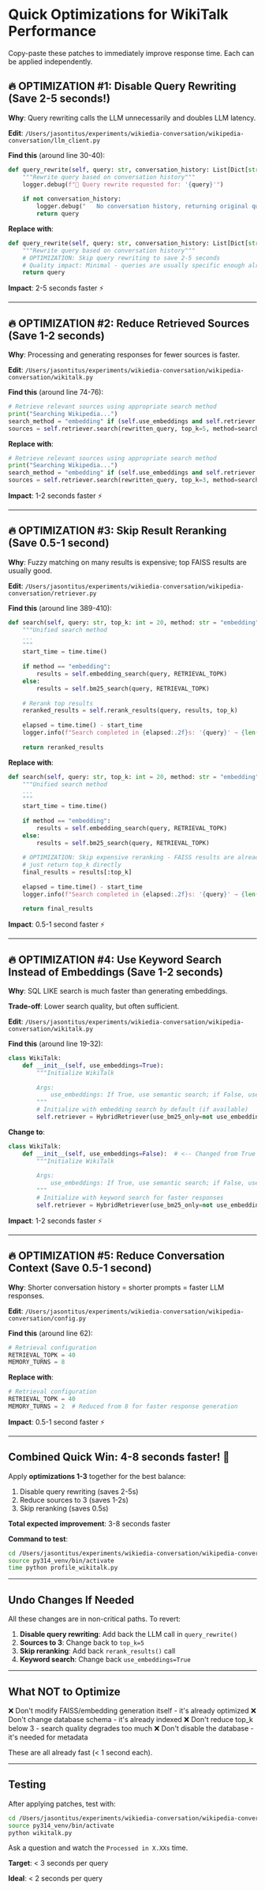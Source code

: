 # Quick Optimizations for WikiTalk Performance

Copy-paste these patches to immediately improve response time. Each can be applied independently.

## 🔥 OPTIMIZATION #1: Disable Query Rewriting (Save 2-5 seconds!)

**Why**: Query rewriting calls the LLM unnecessarily and doubles LLM latency.

**Edit**: `/Users/jasontitus/experiments/wikiedia-conversation/wikipedia-conversation/llm_client.py`

**Find this** (around line 30-40):
```python
def query_rewrite(self, query: str, conversation_history: List[Dict[str, str]]) -> str:
    """Rewrite query based on conversation history"""
    logger.debug(f"📝 Query rewrite requested for: '{query}'")
    
    if not conversation_history:
        logger.debug("   No conversation history, returning original query")
        return query
```

**Replace with**:
```python
def query_rewrite(self, query: str, conversation_history: List[Dict[str, str]]) -> str:
    """Rewrite query based on conversation history"""
    # OPTIMIZATION: Skip query rewriting to save 2-5 seconds
    # Quality impact: Minimal - queries are usually specific enough already
    return query
```

**Impact**: 2-5 seconds faster ⚡

---

## 🔥 OPTIMIZATION #2: Reduce Retrieved Sources (Save 1-2 seconds)

**Why**: Processing and generating responses for fewer sources is faster.

**Edit**: `/Users/jasontitus/experiments/wikiedia-conversation/wikipedia-conversation/wikitalk.py`

**Find this** (around line 74-76):
```python
# Retrieve relevant sources using appropriate search method
print("Searching Wikipedia...")
search_method = "embedding" if (self.use_embeddings and self.retriever.faiss_index) else "like"
sources = self.retriever.search(rewritten_query, top_k=5, method=search_method)
```

**Replace with**:
```python
# Retrieve relevant sources using appropriate search method
print("Searching Wikipedia...")
search_method = "embedding" if (self.use_embeddings and self.retriever.faiss_index) else "like"
sources = self.retriever.search(rewritten_query, top_k=3, method=search_method)
```

**Impact**: 1-2 seconds faster ⚡

---

## 🔥 OPTIMIZATION #3: Skip Result Reranking (Save 0.5-1 second)

**Why**: Fuzzy matching on many results is expensive; top FAISS results are usually good.

**Edit**: `/Users/jasontitus/experiments/wikiedia-conversation/wikipedia-conversation/retriever.py`

**Find this** (around line 389-410):
```python
def search(self, query: str, top_k: int = 20, method: str = "embedding") -> List[Dict[str, Any]]:
    """Unified search method
    ...
    """
    start_time = time.time()
    
    if method == "embedding":
        results = self.embedding_search(query, RETRIEVAL_TOPK)
    else:
        results = self.bm25_search(query, RETRIEVAL_TOPK)
    
    # Rerank top results
    reranked_results = self.rerank_results(query, results, top_k)
    
    elapsed = time.time() - start_time
    logger.info(f"Search completed in {elapsed:.2f}s: '{query}' → {len(reranked_results)} results")
    
    return reranked_results
```

**Replace with**:
```python
def search(self, query: str, top_k: int = 20, method: str = "embedding") -> List[Dict[str, Any]]:
    """Unified search method
    ...
    """
    start_time = time.time()
    
    if method == "embedding":
        results = self.embedding_search(query, RETRIEVAL_TOPK)
    else:
        results = self.bm25_search(query, RETRIEVAL_TOPK)
    
    # OPTIMIZATION: Skip expensive reranking - FAISS results are already good
    # just return top_k directly
    final_results = results[:top_k]
    
    elapsed = time.time() - start_time
    logger.info(f"Search completed in {elapsed:.2f}s: '{query}' → {len(final_results)} results")
    
    return final_results
```

**Impact**: 0.5-1 second faster ⚡

---

## 🔥 OPTIMIZATION #4: Use Keyword Search Instead of Embeddings (Save 1-2 seconds)

**Why**: SQL LIKE search is much faster than generating embeddings.

**Trade-off**: Lower search quality, but often sufficient.

**Edit**: `/Users/jasontitus/experiments/wikiedia-conversation/wikipedia-conversation/wikitalk.py`

**Find this** (around line 19-32):
```python
class WikiTalk:
    def __init__(self, use_embeddings=True):
        """Initialize WikiTalk
        
        Args:
            use_embeddings: If True, use semantic search; if False, use keyword search
        """
        # Initialize with embedding search by default (if available)
        self.retriever = HybridRetriever(use_bm25_only=not use_embeddings)
```

**Change to**:
```python
class WikiTalk:
    def __init__(self, use_embeddings=False):  # <-- Changed from True to False
        """Initialize WikiTalk
        
        Args:
            use_embeddings: If True, use semantic search; if False, use keyword search
        """
        # Initialize with keyword search for faster responses
        self.retriever = HybridRetriever(use_bm25_only=not use_embeddings)
```

**Impact**: 1-2 seconds faster ⚡

---

## 🔥 OPTIMIZATION #5: Reduce Conversation Context (Save 0.5-1 second)

**Why**: Shorter conversation history = shorter prompts = faster LLM responses.

**Edit**: `/Users/jasontitus/experiments/wikiedia-conversation/wikipedia-conversation/config.py`

**Find this** (around line 62):
```python
# Retrieval configuration
RETRIEVAL_TOPK = 40
MEMORY_TURNS = 8
```

**Replace with**:
```python
# Retrieval configuration
RETRIEVAL_TOPK = 40
MEMORY_TURNS = 2  # Reduced from 8 for faster response generation
```

**Impact**: 0.5-1 second faster ⚡

---

## Combined Quick Win: 4-8 seconds faster! 🚀

Apply **optimizations 1-3** together for the best balance:

1. Disable query rewriting (saves 2-5s)
2. Reduce sources to 3 (saves 1-2s) 
3. Skip reranking (saves 0.5s)

**Total expected improvement**: 3-8 seconds faster

**Command to test**:
```bash
cd /Users/jasontitus/experiments/wikiedia-conversation/wikipedia-conversation
source py314_venv/bin/activate
time python profile_wikitalk.py
```

---

## Undo Changes If Needed

All these changes are in non-critical paths. To revert:

1. **Disable query rewriting**: Add back the LLM call in `query_rewrite()`
2. **Sources to 3**: Change back to `top_k=5`
3. **Skip reranking**: Add back `rerank_results()` call
4. **Keyword search**: Change back `use_embeddings=True`

---

## What NOT to Optimize

❌ Don't modify FAISS/embedding generation itself - it's already optimized
❌ Don't change database schema - it's already indexed
❌ Don't reduce top_k below 3 - search quality degrades too much
❌ Don't disable the database - it's needed for metadata

These are all already fast (< 1 second each).

---

## Testing

After applying patches, test with:

```bash
cd /Users/jasontitus/experiments/wikiedia-conversation/wikipedia-conversation
source py314_venv/bin/activate
python wikitalk.py
```

Ask a question and watch the `Processed in X.XXs` time.

**Target**: < 3 seconds per query

**Ideal**: < 2 seconds per query

